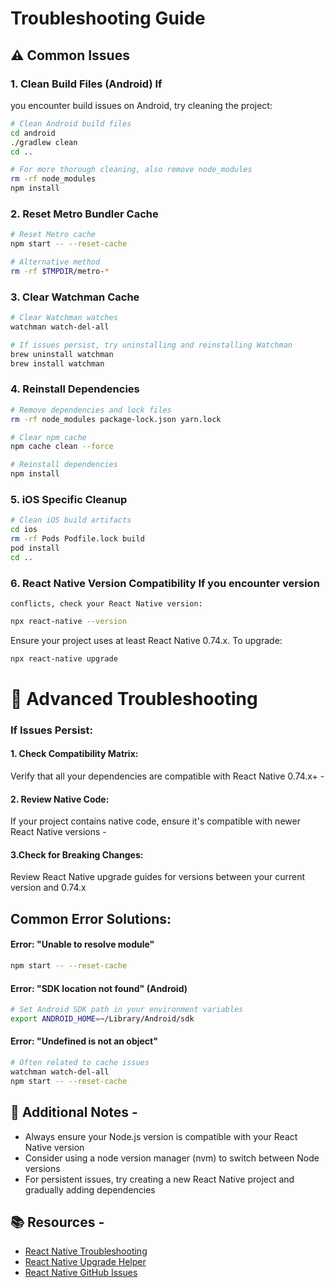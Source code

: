 # Troubleshooting Guide

## ⚠️ Common Issues

### 1. Clean Build Files (Android) If

you encounter build issues on Android, try cleaning the project:

```bash
# Clean Android build files
cd android
./gradlew clean
cd ..

# For more thorough cleaning, also remove node_modules
rm -rf node_modules
npm install
```

### 2. Reset Metro Bundler Cache

```bash
# Reset Metro cache
npm start -- --reset-cache

# Alternative method
rm -rf $TMPDIR/metro-*
```

### 3. Clear Watchman Cache

```bash
# Clear Watchman watches
watchman watch-del-all

# If issues persist, try uninstalling and reinstalling Watchman
brew uninstall watchman
brew install watchman
```

### 4. Reinstall Dependencies

```bash
# Remove dependencies and lock files
rm -rf node_modules package-lock.json yarn.lock

# Clear npm cache
npm cache clean --force

# Reinstall dependencies
npm install
```

### 5. iOS Specific Cleanup

```bash
# Clean iOS build artifacts
cd ios
rm -rf Pods Podfile.lock build
pod install
cd ..
```

### 6. React Native Version Compatibility If you encounter version

    conflicts, check your React Native version:

```bash
npx react-native --version
```

Ensure your project uses at least React Native 0.74.x. To upgrade:

```bash
npx react-native upgrade
```

# 🔧 Advanced Troubleshooting

### If Issues Persist:

#### 1. Check Compatibility Matrix:

Verify that all your dependencies are compatible with React
Native 0.74.x+ -

#### 2. Review Native Code:

If your project contains native code, ensure it's compatible with newer React Native versions -

#### 3.Check for Breaking Changes:

Review React Native upgrade guides for versions
between your current version and 0.74.x

## Common Error Solutions:

#### Error: "Unable to resolve module"

```bash
npm start -- --reset-cache
```

#### Error: "SDK location not found" (Android)

```bash
# Set Android SDK path in your environment variables
export ANDROID_HOME=~/Library/Android/sdk
```

#### Error: "Undefined is not an object"

```bash
# Often related to cache issues
watchman watch-del-all
npm start -- --reset-cache
```

## 📝 Additional Notes -

- Always ensure your Node.js version is compatible with your React Native version
- Consider using a node version manager (nvm) to switch between Node versions
- For persistent issues, try creating a new React Native project and gradually adding dependencies

## 📚 Resources -

- [React Native Troubleshooting](https://reactnative.dev/docs/troubleshooting)
- [React Native Upgrade Helper](https://react-native-community.github.io/upgrade-helper/)
- [React Native GitHub Issues](https://github.com/facebook/react-native/issues)
